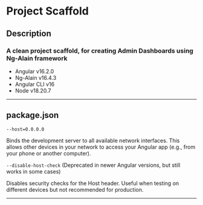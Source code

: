 # Project Scaffold

## Description
### A clean project scaffold, for creating Admin Dashboards using Ng-Alain framework

- Angular v16.2.0
- Ng-Alain v16.4.3
- Angular CLI v16
- Node v18.20.7

<hr>

## package.json

`--host=0.0.0.0`

Binds the development server to all available network interfaces.
This allows other devices in your network to access your Angular app (e.g., from your phone or another computer).

`--disable-host-check` (Deprecated in newer Angular versions, but still works in some cases)

Disables security checks for the Host header.
Useful when testing on different devices but not recommended for production.

<hr>

